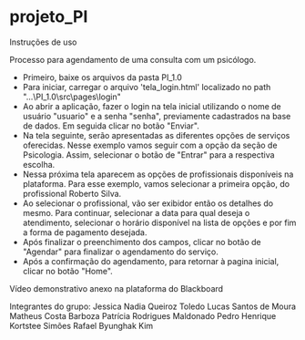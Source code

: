 # projeto_PI

Instruções de uso

Processo para agendamento de uma consulta com um psicólogo.

- Primeiro, baixe os arquivos da pasta PI_1.0
- Para iniciar, carregar o arquivo 'tela_login.html' localizado no path "...\PI_1.0\src\pages\login"
- Ao abrir a aplicação, fazer o login na tela inicial utilizando o nome de usuário "usuario" e a senha "senha", previamente cadastrados na base de dados. Em seguida clicar no botão "Enviar".
- Na tela seguinte, serão apresentadas as diferentes opções de serviços oferecidas. Nesse exemplo vamos seguir com a opção da seção de Psicologia. Assim, selecionar o botão de "Entrar" para a respectiva escolha.
- Nessa próxima tela aparecem as opções de profissionais disponíveis na plataforma. Para esse exemplo, vamos selecionar a primeira opção, do profissional Roberto Silva.
- Ao selecionar o profissional, vão ser exibidor então os detalhes do mesmo. Para continuar, selecionar a data para qual deseja o atendimento, selecionar o horário disponível na lista de opções e por fim a forma de pagamento desejada.
- Após finalizar o preenchimento dos campos, clicar no botão de "Agendar" para finalizar o agendamento do serviço.
- Após a confirmação do agendamento, para retornar à pagina inicial, clicar no botão "Home".


Vídeo demonstrativo anexo na plataforma do Blackboard


Integrantes do grupo:
Jessica Nadia Queiroz Toledo
Lucas Santos de Moura
Matheus Costa Barboza
Patrícia Rodrigues Maldonado
Pedro Henrique Kortstee Simões
Rafael Byunghak Kim
